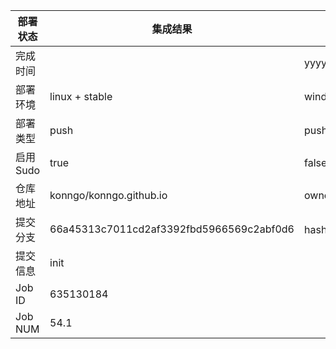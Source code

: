 部署状态 | 集成结果 | 参考值
---|---|---
完成时间 |  | yyyy-mm-dd hh:mm:ss
部署环境 | linux + stable | window | linux + stable
部署类型 | push | push | pull_request | api | cron
启用Sudo | true | false | true
仓库地址 | konngo/konngo.github.io | owner_name/repo_name
提交分支 | 66a45313c7011cd2af3392fbd5966569c2abf0d6 | hash 16位
提交信息 | init |
Job ID   | 635130184 |
Job NUM  | 54.1 |
